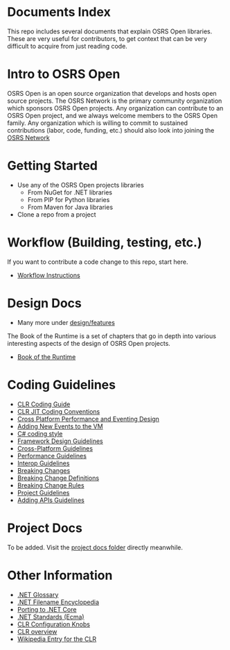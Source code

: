 Documents Index
===============

This repo includes several documents that explain OSRS Open libraries. These are very useful for contributors, to get context that can be very difficult to acquire from just reading code.

Intro to OSRS Open
==================

OSRS Open is an open source organization that develops and hosts open source projects. The OSRS Network is the primary community organization which sponsors OSRS Open projects.
Any organization can contribute to an OSRS Open project, and we always welcome members to the OSRS Open family.
Any organization which is willing to commit to sustained contributions (labor, code, funding, etc.) should also look into joining the [OSRS Network](http://osrs.network)

Getting Started
===============

- Use any of the OSRS Open projects libraries
  - From NuGet for .NET libraries
  - From PIP for Python libraries
  - From Maven for Java libraries
- Clone a repo from a project

Workflow (Building, testing, etc.)
===============

If you want to contribute a code change to this repo, start here.

- [Workflow Instructions](workflow/README.md)

Design Docs
=================

- Many more under [design/features](design/features/)

The Book of the Runtime is a set of chapters that go in depth into various
interesting aspects of the design of OSRS Open projects.

- [Book of the Runtime](design/botr/README.md)

Coding Guidelines
=================

- [CLR Coding Guide](coding-guidelines/clr-code-guide.md)
- [CLR JIT Coding Conventions](coding-guidelines/clr-jit-coding-conventions.md)
- [Cross Platform Performance and Eventing Design](coding-guidelines/cross-platform-performance-and-eventing.md)
- [Adding New Events to the VM](coding-guidelines/EventLogging.md)
- [C# coding style](coding-guidelines/coding-style.md)
- [Framework Design Guidelines](coding-guidelines/framework-design-guidelines-digest.md)
- [Cross-Platform Guidelines](coding-guidelines/cross-platform-guidelines.md)
- [Performance Guidelines](coding-guidelines/performance-guidelines.md)
- [Interop Guidelines](coding-guidelines/interop-guidelines.md)
- [Breaking Changes](coding-guidelines/breaking-changes.md)
- [Breaking Change Definitions](coding-guidelines/breaking-change-definitions.md)
- [Breaking Change Rules](coding-guidelines/breaking-change-rules.md)
- [Project Guidelines](coding-guidelines/project-guidelines.md)
- [Adding APIs Guidelines](coding-guidelines/adding-api-guidelines.md)

Project Docs
=================

To be added. Visit the [project docs folder](project/) directly meanwhile.

Other Information
=================

- [.NET Glossary](project/glossary.md)
- [.NET Filename Encyclopedia](project/dotnet-filenames.md)
- [Porting to .NET Core](https://docs.microsoft.com/en-us/dotnet/standard/analyzers/portability-analyzer)
- [.NET Standards (Ecma)](project/dotnet-standards.md)
- [CLR Configuration Knobs](../src/coreclr/src/inc/clrconfigvalues.h)
- [CLR overview](https://docs.microsoft.com/dotnet/standard/clr)
- [Wikipedia Entry for the CLR](https://en.wikipedia.org/wiki/Common_Language_Runtime)
